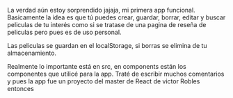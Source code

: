 La verdad aún estoy sorprendido jajaja, mi primera app funcional. Basicamente la idea es que tú puedes crear, guardar, borrar, editar y buscar peliculas de tu interés como si se tratase de una pagina de reseña de peliculas pero pues es de uso personal.

Las peliculas se guardan en el localStorage, si borras se elimina de tu almacenamiento.

Realmente lo importante está en src, en components están los componentes que utilicé para la app. Traté de escribir muchos comentarios y pues la app fue un proyecto del master de React de victor Robles entonces
